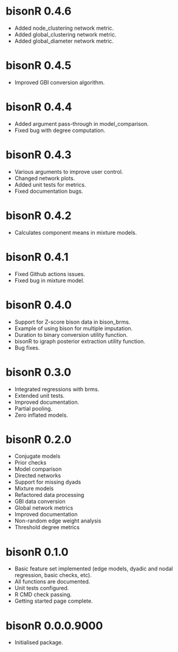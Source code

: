 # bisonR 0.4.6
* Added node_clustering network metric.
* Added global_clustering network metric.
* Added global_diameter network metric.

# bisonR 0.4.5
* Improved GBI conversion algorithm.

# bisonR 0.4.4
* Added argument pass-through in model_comparison.
* Fixed bug with degree computation.

# bisonR 0.4.3
* Various arguments to improve user control.
* Changed network plots.
* Added unit tests for metrics.
* Fixed documentation bugs.

# bisonR 0.4.2
* Calculates component means in mixture models.

# bisonR 0.4.1
* Fixed Github actions issues.
* Fixed bug in mixture model.

# bisonR 0.4.0
* Support for Z-score bison data in bison_brms.
* Example of using bison for multiple imputation.
* Duration to binary conversion utility function.
* bisonR to igraph posterior extraction utility function.
* Bug fixes.

# bisonR 0.3.0
* Integrated regressions with brms.
* Extended unit tests.
* Improved documentation.
* Partial pooling.
* Zero inflated models.

# bisonR 0.2.0

* Conjugate models
* Prior checks
* Model comparison
* Directed networks
* Support for missing dyads
* Mixture models
* Refactored data processing
* GBI data conversion
* Global network metrics
* Improved documentation
* Non-random edge weight analysis
* Threshold degree metrics

# bisonR 0.1.0

* Basic feature set implemented (edge models, dyadic and nodal regression, basic checks, etc).
* All functions are documented.
* Unit tests configured.
* R CMD check passing.
* Getting started page complete.

# bisonR 0.0.0.9000

* Initialised package.
